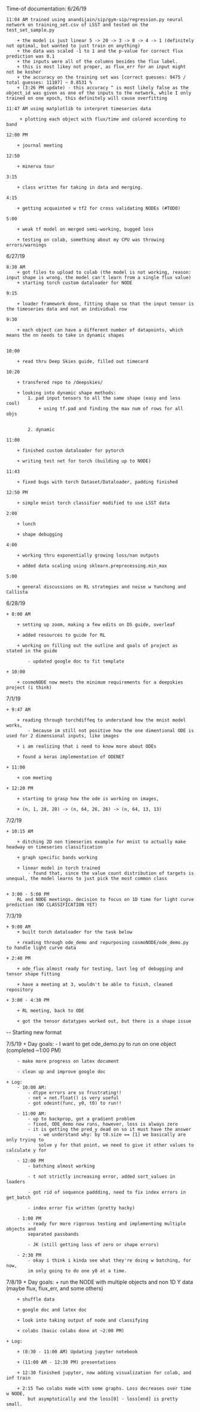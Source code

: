 Time-of documentation:
6/26/19

	11:04 AM trained using anandijain/sip/gym-sip/regression.py neural network on training_set.csv of LSST and tested on the test_set_sample.py

		+ the model is just linear 5 -> 20 -> 3 -> 8 -> 4 -> 1 (definitely not optimal, but wanted to just train on anything)
		+ the data was scaled -1 to 1 and the p-value for correct flux prediction was 0.1
		+ the inputs were all of the columns besides the flux label.
		+ this is most likey not proper, as flux_err for an input might not be kosher
		+ the accuracy on the training set was [correct guesses: 9475 / total guesses: 11107] ~ 0.8531 %
		+ (3:26 PM update) - this accuracy ^ is most likely false as the object_id was given as one of the inputs to the network, while I only trained on one epoch, this definitely will cause overfitting

	11:47 AM using matplotlib to interpret timeseries data

		 + plotting each object with flux/time and colored according to band

	12:00 PM

		+ journal meeting

	12:50

		+ minerva tour

	3:15

		+ class written for taking in data and merging.

	4:15

		+ getting acquainted w tf2 for cross validating NODEs (#TODO)

	5:00

		+ weak tf model on merged semi-working, bugged loss

		+ testing on colab, something about my CPU was throwing errors/warnings



6/27/19

	8:30 AM
		+ got files to upload to colab (the model is not working, reason: input shape is wrong. the model can't learn from a single flux value)
		+ starting torch custom dataloader for NODE

	9:15

		+ loader framework done, fitting shape so that the input tensor is the timeseries data and not an individual row

	9:30

		+ each object can have a different number of datapoints, which means the nn needs to take in dynamic shapes


	10:00

		+ read thru Deep Skies guide, filled out timecard

	10:20

		+ transfered repo to /deepskies/

		+ looking into dynamic shape methods:
			1. pad input tensors to all the same shape (easy and less cool)
				+ using tf.pad and finding the max num of rows for all objs


			2. dynamic

	11:00

		+ finished custom dataloader for pytorch

		+ writing test net for torch (building up to NODE)

	11:43

		+ fixed bugs with torch Dataset/Dataloader, padding finished

	12:50 PM

		+ simple mnist torch classifier modified to use LSST data

	2:00

		+ lunch

		+ shape debugging

	4:00

		+ working thru exponentially growing loss/nan outputs

		+ added data scaling using sklearn.preprocessing.min_max

	5:00

		+ general discussions on RL strategies and noise w Yunchong and Callista

6/28/19

	+ 8:00 AM

		+ setting up zoom, making a few edits on DS guide, overleaf

		+ added resources to guide for RL

		+ working on filling out the outline and goals of project as stated in the guide

			- updated google doc to fit template

	+ 10:00

		+ cosmoNODE now meets the minimum requirements for a deepskies project (i think)


7/1/19

	+ 9:47 AM

		+ reading through torchdiffeq to understand how the mnist model works,
			- because im still not positive how the one dimentional ODE is used for 2 dimensional inputs, like images

		+ i am realizing that i need to know more about ODEs

		+ found a keras implementation of ODENET

	+ 11:00  

		+ com meeting

	+ 12:20 PM

		+ starting to grasp how the ode is working on images,

		+ (n, 1, 28, 28) -> (n, 64, 26, 26) -> (n, 64, 13, 13)

7/2/19

	+ 10:15 AM

		+ ditching 2D non timeseries example for mnist to actually make headway on timeseries classification

		+ graph specific bands working

		+ linear model in torch trained
			- found that, since the value count distribution of targets is unequal, the model learns to just pick the most common class


	+ 3:00 - 5:00 PM
		RL and NODE meetings. decision to focus on 1D time for light curve prediction (NO CLASSIFICATION YET)

7/3/19

	+ 9:00 AM
		+ built torch dataloader for the task below

		+ reading through ode_demo and repurposing cosmoNODE/ode_demo.py to handle light curve data

	+ 2:40 PM

		+ ode_flux almost ready for testing, last leg of debugging and tensor shape fitting

		+ have a meeting at 3, wouldn't be able to finish, cleaned repository

	+ 3:00 - 4:30 PM

		+ RL meeting, back to ODE

		+ got the tensor datatypes worked out, but there is a shape issue



--
Starting new format

7/5/19
	+ Day goals:
		- I want to get ode_demo.py to run on one object (completed ~1:00 PM)

		- make more progress on latex document

		- clean up and improve google doc

	+ Log:
		- 10:00 AM:
			- dtype errors are so frustrating!!
			- net = net.float() is very useful
			- got odeint(func, y0, t0) to run!!

		- 11:00 AM:
			- up to backprop, got a gradient problem
			- fixed, ODE_demo now runs, however, loss is always zero
			- it is getting the pred_y dead on so it must have the answer
				- we understand why: by t0.size == [1] we basically are only trying to
				solve y for that point, we need to give it other values to calculate y for

		- 12:00 PM
			- batching almost working

			- t not strictly increasing error, added sort_values in loaders

			- got rid of sequence paddding, need to fix index errors in get_batch

			- index error fix written (pretty hacky)

		- 1:00 PM
			- ready for more rigorous testing and implementing multiple objects and
			separated passbands

			- JK (still getting loss of zero or shape errors)

		- 2:30 PM
			- okay i think i kinda see what they're doing w batching, for now,
			im only going to do one y0 at a time.


7/8/19
	+ Day goals:
		+ run the NODE with multiple objects and non 1D Y data (maybe flux, flux_err,
			and some others)

		+ shuffle data

		+ google doc and latex doc

		+ look into taking output of node and classifying

		+ colabs (basic colabs done at ~2:00 PM)

	+ Log:

		+ (8:30 - 11:00 AM) Updating jupyter notebook

		+ (11:00 AM - 12:30 PM) presentations

		+ 12:30 finished jupyter, now adding visualization for colab, and inf train

		+ 2:15 Two colabs made with some graphs. Loss decreases over time w NODE,
			but asymptotically and the loss[0] - loss[end] is pretty small.
